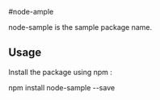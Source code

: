 #node-ample

node-sample is the sample package name.

## Usage

Install the package using npm :

 npm install node-sample --save

